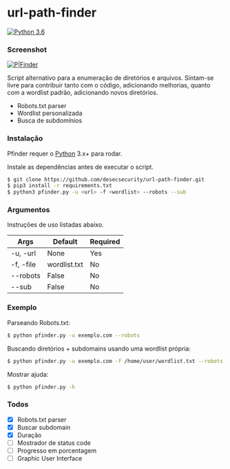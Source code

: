 # url-path-finder

[![Python 3.6](https://img.shields.io/badge/python-3.6-blue.svg)](https://www.python.org/downloads/release/python-360/)

### Screenshot

[![P|Finder](https://i.imgur.com/pAAEGLJ.png)](https://github.com/desecsecurity/url-path-finder/)

Script alternativo para a enumeração de diretórios e arquivos.
Sintam-se livre para contribuir tanto com o código, adicionando melhorias, quanto com a wordlist padrão, adicionando novos diretórios.

  - Robots.txt parser
  - Wordlist personalizada
  - Busca de subdomínios


### Instalação

Pfinder requer o [Python](https://www.python.org/) 3.x+ para rodar.

Instale as dependências antes de executar o script.

```sh
$ git clone https://github.com/desecsecurity/url-path-finder.git
$ pip3 install -r requirements.txt
$ python3 pfinder.py -u <url> -f <wordlist> --robots --sub
```

### Argumentos

Instruções de uso listadas abaixo.

| Args | Default | Required |
| ------ | ------ | ------  |
| -u, -url | None | Yes |
| -f, -file | wordlist.txt | No |
| --robots | False | No |
| --sub | False | No |


### Exemplo

Parseando Robots.txt:
```sh
$ python pfinder.py -u exemplo.com --robots
```

Buscando diretórios + subdomains usando uma wordlist própria:
```sh
$ python pfinder.py -u exemplo.com -f /home/user/wordlist.txt --robots --sub
```

Mostrar ajuda:
```sh
$ python pfinder.py -h
```

### Todos

- [x] Robots.txt parser
- [x] Buscar subdomain
- [x] Duração
- [ ] Mostrador de status code
- [ ] Progresso em porcentagem
- [ ] Graphic User Interface